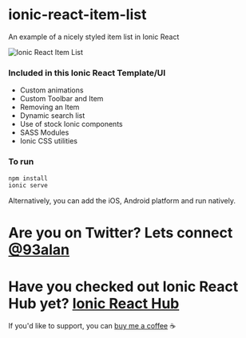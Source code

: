 # ionic-react-item-list
An example of a nicely styled item list in Ionic React

![Ionic React Item List](https://repository-images.githubusercontent.com/358203630/3953e780-9ddf-11eb-9c0b-da2dde02dbfb)

### Included in this Ionic React Template/UI
* Custom animations
* Custom Toolbar and Item
* Removing an Item
* Dynamic search list
* Use of stock Ionic components
* SASS Modules
* Ionic CSS utilities

### To run

```javascript
npm install
ionic serve
```

Alternatively, you can add the iOS, Android platform and run natively.

# Are you on Twitter? Lets connect [@93alan](https://twitter.com/93alan)
# Have you checked out Ionic React Hub yet? [Ionic React Hub](https://ionicreacthub.com)
If you'd like to support, you can <a className="link" href="https://www.buymeacoffee.com/ionicreacthub" target="_blank" rel="noopener">buy me a coffee</a> ☕️
